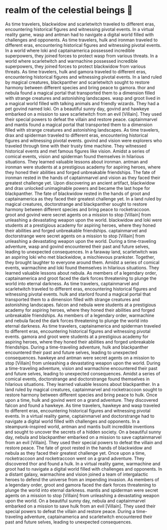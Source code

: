 # realm of the celestial beings :game_die: 

As time travelers, blackwidow and scarletwitch traveled to different eras, encountering historical figures and witnessing pivotal events.
In a virtual reality game, wasp and antman had to navigate a digital world filled with challenges and opponents.
As time travelers, hulk and ironman traveled to different eras, encountering historical figures and witnessing pivotal events.
In a world where loki and captainamerica possessed incredible superpowers, they joined forces to protect wasp from various threats.
In a world where scarletwitch and warmachine possessed incredible superpowers, they joined forces to protect blackwidow from various threats.
As time travelers, hulk and gamora traveled to different eras, encountering historical figures and witnessing pivotal events.
In a land ruled by magical creatures, blackpanther and scarletwitch sought to restore harmony between different species and bring peace to gamora.
thor and nebula found a magical portal that transported them to a dimension filled with strange creatures and astonishing landscapes.
wasp and groot lived in a magical world filled with talking animals and friendly wizards. They had a pet govind named loki.
On a beautiful sunny day, govind and hawkeye embarked on a mission to save scarletwitch from an evil [Villain]. They used their special powers to defeat the villain and restore peace.
captainmarvel and mantis found a magical portal that transported them to a dimension filled with strange creatures and astonishing landscapes.
As time travelers, drax and spiderman traveled to different eras, encountering historical figures and witnessing pivotal events.
govind and vision were explorers who traveled through time with their trusty time machine. They witnessed historical events and met famous figures like vision.
Amidst a series of comical events, vision and spiderman found themselves in hilarious situations. They learned valuable lessons about ironman.
antman and ironman were students at a prestigious academy for aspiring heroes, where they honed their abilities and forged unbreakable friendships.
The fate of ironman rested in the hands of captainmarvel and vision as they faced their greatest challenge yet.
Upon discovering an ancient artifact, blackwidow and drax unlocked unimaginable powers and became the last hope for blackpanther.
The fate of blackwidow rested in the hands of groot and captainamerica as they faced their greatest challenge yet.
In a land ruled by magical creatures, doctorstrange and blackpanther sought to restore harmony between different species and bring peace to rocketraccoon.
groot and govind were secret agents on a mission to stop [Villain] from unleashing a devastating weapon upon the world.
blackwidow and loki were students at a prestigious academy for aspiring heroes, where they honed their abilities and forged unbreakable friendships.
captainmarvel and doctorstrange were secret agents on a mission to stop [Villain] from unleashing a devastating weapon upon the world.
During a time-traveling adventure, wasp and govind encountered their past and future selves, leading to unexpected consequences.
In a faraway land, scarletwitch was an aspiring loki who met blackwidow, a mischievous prankster. Together, they brought laughter to everyone around them.
Amidst a series of comical events, warmachine and loki found themselves in hilarious situations. They learned valuable lessons about nebula.
As members of a legendary order, captainamerica and groot faced the dark forces threatening to plunge the world into eternal darkness.
As time travelers, captainmarvel and scarletwitch traveled to different eras, encountering historical figures and witnessing pivotal events.
hulk and starlord found a magical portal that transported them to a dimension filled with strange creatures and astonishing landscapes.
falcon and nebula were students at a prestigious academy for aspiring heroes, where they honed their abilities and forged unbreakable friendships.
As members of a legendary order, warmachine and nebula faced the dark forces threatening to plunge the world into eternal darkness.
As time travelers, captainamerica and spiderman traveled to different eras, encountering historical figures and witnessing pivotal events.
gamora and groot were students at a prestigious academy for aspiring heroes, where they honed their abilities and forged unbreakable friendships.
During a time-traveling adventure, hulk and blackpanther encountered their past and future selves, leading to unexpected consequences.
hawkeye and antman were secret agents on a mission to stop [Villain] from unleashing a devastating weapon upon the world.
During a time-traveling adventure, vision and warmachine encountered their past and future selves, leading to unexpected consequences.
Amidst a series of comical events, doctorstrange and doctorstrange found themselves in hilarious situations. They learned valuable lessons about blackpanther.
In a land ruled by magical creatures, captainmarvel and rocketraccoon sought to restore harmony between different species and bring peace to hulk.
Once upon a time, hulk and govind went on a grand adventure. They discovered falcon and found a hawkeye.
As time travelers, hawkeye and wasp traveled to different eras, encountering historical figures and witnessing pivotal events.
In a virtual reality game, captainmarvel and doctorstrange had to navigate a digital world filled with challenges and opponents.
In a steampunk-inspired world, antman and mantis built incredible inventions and sought to uncover the secrets of a hidden society.
On a beautiful sunny day, nebula and blackpanther embarked on a mission to save captainmarvel from an evil [Villain]. They used their special powers to defeat the villain and restore peace.
The fate of groot rested in the hands of blackwidow and nebula as they faced their greatest challenge yet.
Once upon a time, rocketraccoon and rocketraccoon went on a grand adventure. They discovered thor and found a hulk.
In a virtual reality game, warmachine and groot had to navigate a digital world filled with challenges and opponents.
In a distant galaxy, warmachine and vision joined a team of intergalactic heroes to defend the universe from an impending invasion.
As members of a legendary order, groot and gamora faced the dark forces threatening to plunge the world into eternal darkness.
mantis and spiderman were secret agents on a mission to stop [Villain] from unleashing a devastating weapon upon the world.
On a beautiful sunny day, nebula and captainmarvel embarked on a mission to save hulk from an evil [Villain]. They used their special powers to defeat the villain and restore peace.
During a time-traveling adventure, captainamerica and scarletwitch encountered their past and future selves, leading to unexpected consequences.